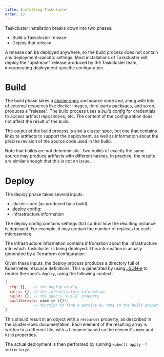 ```yaml
---
title: Installing Taskcluster
order: 10
---
```


Taskcluster installation breaks down into two phases:

 * Build a Taskcluster release
 * Deploy that release

A release can be deployed anywhere, so the build process does not contain any deployment-specific settings.
Most installations of Taskcluster will deploy the "upstream" release produced by the Taskcluster team, incorporating deployment-specific configuration.

# Build

The build phase takes a [cluster spec](./cluster-spec) and source code and, along with lots of external resources like docker images, third-party packages, and so on, produces a "release".
The build process uses a *build config* for credentials to access artifact repositories, etc.
The content of the configuration does not affect the result of the build.

The output of the build process is also a cluster spec, but one that contains links to artifacts to support the deployment, as well as information about the precise revision of the source code used in the build.

Note that builds are not deterministic.
Two builds of exactly the same source may produce artifacts with different hashes.
In practice, the results are similar enough that this is not an issue.

# Deploy

The deploy phase takes several inputs:
 * cluster spec (as produced by a build)
 * deploy config:
 * infrastructure information

The deploy config contains settings that control how the resulting instance is deployed.
For example, it may contain the number of replicas for each microservice.

The infrastructure information contains infromation about the infrastructure into which Taskcluster is being deployed.
This information is usually generated by a Terraform configuration.

Given these inputs, the deploy process produces a directory full of Kubernetes resource definitions.
This is generated by using [JSON-e](https://github.com/taskcluster/json-e) to render the spec's `deploy`, using the following context:

```javascript
{
  cfg: {},   // the deploy config
  infra: {}, // the infrastructure information
  build: {}, // the spec's `build` property
  builtService: name => ({}),
             // function to find a service by name in the build property
}
```

This should result in an object with a `resources` property, as described in the cluster-spec documentation.
Each element of the resulting array is written to a different file, with a filename based on the element's `name` and `kind` properties.

The actual deployment is then performed by running `kubectl apply -f <directory>`.
